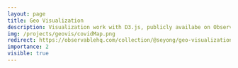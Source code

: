 ```yaml
---
layout: page
title: Geo Visualization
description: Visualization work with D3.js, publicly availabe on Observable
img: /projects/geovis/covidMap.png
redirect: https://observablehq.com/collection/@seyong/geo-visualization-with-d3-js
importance: 2
visible: true
---
```


